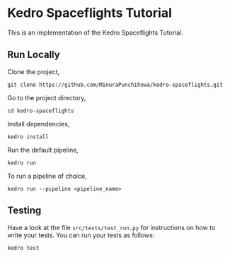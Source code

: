 # Kedro Spaceflights Tutorial

This is an implementation of the Kedro Spaceflights Tutorial.

## Run Locally

Clone the project,

```
git clone https://github.com/MinuraPunchihewa/kedro-spaceflights.git
```

Go to the project directory,

```
cd kedro-spaceflights
```

Install dependencies,

```
kedro install
```

Run the default pipeline,

```
kedro run
```

To run a pipeline of choice,
```
kedro run --pipeline <pipeline_name>
```

## Testing

Have a look at the file `src/tests/test_run.py` for instructions on how to write your tests. You can run your tests as follows:

```
kedro test
```
